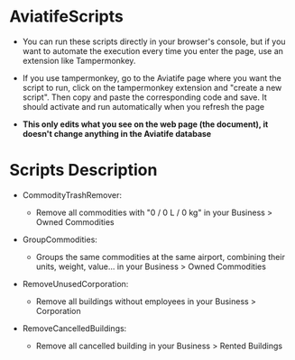 # AviatifeScripts

- You can run these scripts directly in your browser's console, but if you want to automate the execution every time you enter the page, use an extension like Tampermonkey.

- If you use tampermonkey, go to the Aviatife page where you want the script to run, click on the tampermonkey extension and "create a new script". Then copy and paste the corresponding code and save. It should activate and run automatically when you refresh the page

- **This only edits what you see on the web page (the document), it doesn't change anything in the Aviatife database**

# Scripts Description

- CommodityTrashRemover:
  - Remove all commodities with "0 / 0 L / 0 kg" in your Business > Owned Commodities
    
- GroupCommodities:
  - Groups the same commodities at the same airport, combining their units, weight, value... in your Business > Owned Commodities
    
- RemoveUnusedCorporation:
  - Remove all buildings without employees in your Business > Corporation
    
- RemoveCancelledBuildings:
  - Remove all cancelled building in your Business > Rented Buildings
